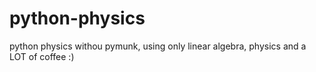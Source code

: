 # python-physics
python physics withou pymunk, using only linear algebra, physics and a LOT of coffee :)
